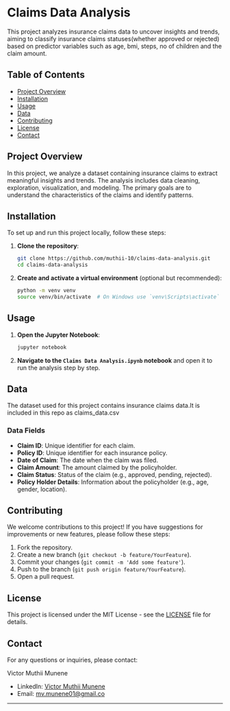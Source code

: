 # Claims Data Analysis

This project analyzes insurance claims data to uncover insights and trends, aiming to classify insurance claims statuses(whether approved or rejected) based on predictor variables such as age, bmi, steps, no of children and the claim amount.

## Table of Contents

- [Project Overview](#project-overview)
- [Installation](#installation)
- [Usage](#usage)
- [Data](#data)
- [Contributing](#contributing)
- [License](#license)
- [Contact](#contact)

## Project Overview

In this project, we analyze a dataset containing insurance claims to extract meaningful insights and trends. The analysis includes data cleaning, exploration, visualization, and modeling. The primary goals are to understand the characteristics of the claims and identify patterns.

## Installation

To set up and run this project locally, follow these steps:

1. **Clone the repository**:
    ```bash
    git clone https://github.com/muthii-10/claims-data-analysis.git
    cd claims-data-analysis
    ```

2. **Create and activate a virtual environment** (optional but recommended):
    ```bash
    python -m venv venv
    source venv/bin/activate  # On Windows use `venv\Scripts\activate`
    ```

## Usage

1. **Open the Jupyter Notebook**:
    ```bash
    jupyter notebook
    ```

2. **Navigate to the `Claims Data Analysis.ipynb` notebook** and open it to run the analysis step by step.

## Data

The dataset used for this project contains insurance claims data.It is included in this repo as claims_data.csv

### Data Fields

- **Claim ID**: Unique identifier for each claim.
- **Policy ID**: Unique identifier for each insurance policy.
- **Date of Claim**: The date when the claim was filed.
- **Claim Amount**: The amount claimed by the policyholder.
- **Claim Status**: Status of the claim (e.g., approved, pending, rejected).
- **Policy Holder Details**: Information about the policyholder (e.g., age, gender, location).

## Contributing

We welcome contributions to this project! If you have suggestions for improvements or new features, please follow these steps:

1. Fork the repository.
2. Create a new branch (`git checkout -b feature/YourFeature`).
3. Commit your changes (`git commit -m 'Add some feature'`).
4. Push to the branch (`git push origin feature/YourFeature`).
5. Open a pull request.

## License

This project is licensed under the MIT License - see the [LICENSE](LICENSE) file for details.

## Contact

For any questions or inquiries, please contact:

Victor Muthii Munene
- LinkedIn: [Victor Muthii Munene](https://www.linkedin.com/in/victor-muthii/)
- Email: [mv.munene01@gmail.co](mailto:mv.munene01@gmail.com)

---
